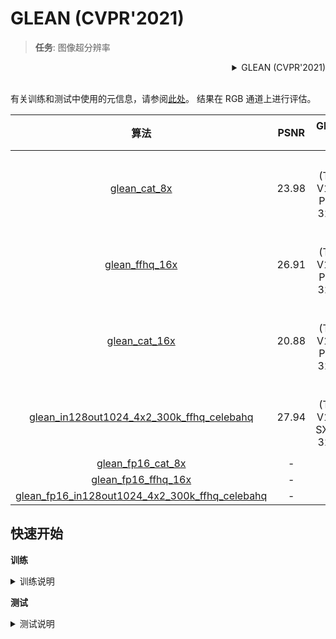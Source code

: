 # GLEAN (CVPR'2021)

> **任务**: 图像超分辨率

<!-- [ALGORITHM] -->

<details>
<summary align="right">GLEAN (CVPR'2021)</summary>

```bibtex
@InProceedings{chan2021glean,
  author = {Chan, Kelvin CK and Wang, Xintao and Xu, Xiangyu and Gu, Jinwei and Loy, Chen Change},
  title = {GLEAN: Generative Latent Bank for Large-Factor Image Super-Resolution},
  booktitle = {Proceedings of the IEEE conference on computer vision and pattern recognition},
  year = {2021}
}
```

</details>

<br/>

有关训练和测试中使用的元信息，请参阅[此处](https://github.com/ckkelvinchan/GLEAN)。 结果在 RGB 通道上进行评估。

|                                         算法                                          | PSNR  |         GPU 信息         |                                          下载                                          |
| :-----------------------------------------------------------------------------------: | :---: | :----------------------: | :------------------------------------------------------------------------------------: |
|                        [glean_cat_8x](./glean_x8_2xb8_cat.py)                         | 23.98 | 2 (Tesla V100-PCIE-32GB) | [模型](https://download.openmmlab.com/mmediting/restorers/glean/glean_cat_8x_20210614-d3ac8683.pth) \| [日志](https://download.openmmlab.com/mmediting/restorers/glean/glean_cat_8x_20210614_145540.log.json) |
|                      [glean_ffhq_16x](./glean_x16_2xb8_ffhq.py)                       | 26.91 | 2 (Tesla V100-PCIE-32GB) | [模型](https://download.openmmlab.com/mmediting/restorers/glean/glean_ffhq_16x_20210527-61a3afad.pth) \| [日志](https://download.openmmlab.com/mmediting/restorers/glean/glean_ffhq_16x_20210527_194536.log.json) |
|                       [glean_cat_16x](./glean_x16_2xb8_cat.py)                        | 20.88 | 2 (Tesla V100-PCIE-32GB) | [模型](https://download.openmmlab.com/mmediting/restorers/glean/glean_cat_16x_20210527-68912543.pth) \| [日志](https://download.openmmlab.com/mmediting/restorers/glean/glean_cat_16x_20210527_103708.log.json) |
| [glean_in128out1024_4x2_300k_ffhq_celebahq](./glean_in128out1024_4xb2-300k_ffhq-celeba-hq.py) | 27.94 | 4 (Tesla V100-SXM3-32GB) | [模型](https://download.openmmlab.com/mmediting/restorers/glean/glean_in128out1024_4x2_300k_ffhq_celebahq_20210812-acbcb04f.pth) \| [日志](https://download.openmmlab.com/mmediting/restorers/glean/glean_in128out1024_4x2_300k_ffhq_celebahq_20210812_100549.log.json) |
|                   [glean_fp16_cat_8x](./glean_x8-fp16_2xb8_cat.py)                    |   -   |            -             |                                           -                                            |
|                 [glean_fp16_ffhq_16x](./glean_x16-fp16_2xb8_ffhq.py)                  |   -   |            -             |                                           -                                            |
| [glean_fp16_in128out1024_4x2_300k_ffhq_celebahq](./glean_in128out1024-fp16_4xb2-300k_ffhq-celeba-hq.py) |   -   |            -             |                                           -                                            |

## 快速开始

**训练**

<details>
<summary>训练说明</summary>

您可以使用以下命令来训练模型。

```shell
# CPU上训练
CUDA_VISIBLE_DEVICES=-1 python tools/train.py configs/glean/glean_x8_2xb8_cat.py

# 单个GPU上训练
python tools/train.py configs/glean/glean_x8_2xb8_cat.py

# 多个GPU上训练
./tools/dist_train.sh configs/glean/glean_x8_2xb8_cat.py 8
```

更多细节可以参考 [train_test.md](/docs/zh_cn/user_guides/train_test.md) 中的 **Train a model** 部分。

</details>

**测试**

<details>
<summary>测试说明</summary>

您可以使用以下命令来测试模型。

```shell
# CPU上测试
CUDA_VISIBLE_DEVICES=-1 python tools/test.py configs/glean/glean_x8_2xb8_cat.py https://download.openmmlab.com/mmediting/restorers/glean/glean_cat_8x_20210614-d3ac8683.pth

# 单个GPU上测试
python tools/test.py configs/glean/glean_x8_2xb8_cat.py https://download.openmmlab.com/mmediting/restorers/glean/glean_cat_8x_20210614-d3ac8683.pth

# 多个GPU上测试
./tools/dist_test.sh configs/glean/glean_x8_2xb8_cat.py https://download.openmmlab.com/mmediting/restorers/glean/glean_cat_8x_20210614-d3ac8683.pth 8
```

更多细节可以参考 [train_test.md](/docs/zh_cn/user_guides/train_test.md) 中的 **Test a pre-trained model** 部分。

</details>
